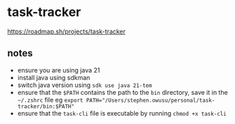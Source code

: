 # task-tracker

https://roadmap.sh/projects/task-tracker

## notes
- ensure you are using java 21
- install java using sdkman
- switch java version using 
````sdk use java 21-tem````
- ensure that the ```$PATH``` contains the path to the ``bin`` directory, save it in the ``~/.zshrc`` file eg ``export PATH="/Users/stephen.owusu/personal/task-tracker/bin:$PATH"``
- ensure that the ``task-cli`` file is executable by running ``chmod +x task-cli``